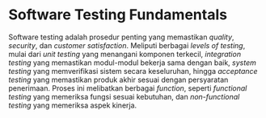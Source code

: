 # Software Testing Fundamentals 

Software testing adalah prosedur penting yang memastikan _quality_, _security_, dan _customer satisfaction_. Meliputi berbagai _levels of testing_, mulai dari _unit testing_ yang menangani komponen terkecil, _integration testing_ yang memastikan modul-modul bekerja sama dengan baik, _system testing_ yang memverifikasi sistem secara keseluruhan, hingga _acceptance testing_ yang memastikan produk akhir sesuai dengan persyaratan penerimaan. Proses ini melibatkan berbagai _function_, seperti _functional testing_ yang memeriksa fungsi sesuai kebutuhan, dan _non-functional testing_ yang memeriksa aspek kinerja.